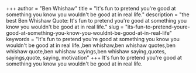 +++
author = "Ben Whishaw"
title = "It's fun to pretend you're good at something you know you wouldn't be good at in real life."
description = "the best Ben Whishaw Quote: It's fun to pretend you're good at something you know you wouldn't be good at in real life."
slug = "its-fun-to-pretend-youre-good-at-something-you-know-you-wouldnt-be-good-at-in-real-life"
keywords = "It's fun to pretend you're good at something you know you wouldn't be good at in real life.,ben whishaw,ben whishaw quotes,ben whishaw quote,ben whishaw sayings,ben whishaw saying,quotes, sayings,quote, saying, motivation"
+++
It's fun to pretend you're good at something you know you wouldn't be good at in real life.
